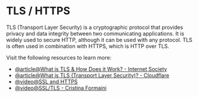 # TLS / HTTPS

TLS (Transport Layer Security) is a cryptographic protocol that provides privacy and data integrity between two communicating applications. It is widely used to secure HTTP, although it can be used with any protocol. TLS is often used in combination with HTTPS, which is HTTP over TLS.

Visit the following resources to learn more:

- [@article@What is TLS & How Does it Work? - Internet Society](https://www.internetsociety.org/deploy360/tls/basics/)
- [@article@What is TLS (Transport Layer Security)? - Cloudflare](https://www.cloudflare.com/learning/ssl/transport-layer-security-tls/)
- [@video@SSL and HTTPS](https://www.youtube.com/watch?v=S2iBR2ZlZf0)
- [@video@SSL/TLS - Cristina Formaini](https://www.youtube.com/watch?v=Rp3iZUvXWlM)